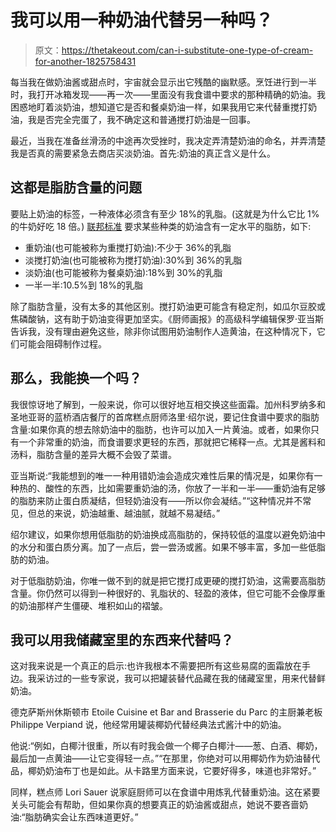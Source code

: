 # 我可以用一种奶油代替另一种吗？

> 原文：<https://thetakeout.com/can-i-substitute-one-type-of-cream-for-another-1825758431>

每当我在做奶油酱或甜点时，宇宙就会显示出它残酷的幽默感。烹饪进行到一半时，我打开冰箱发现——再一次——里面没有我食谱中要求的那种精确的奶油。我困惑地盯着淡奶油，想知道它是否和餐桌奶油一样，如果我用它来代替重搅打奶油，我是否完全完蛋了，我不确定这和普通搅打奶油是一回事。



最近，当我在准备丝滑汤的中途再次受挫时，我决定弄清楚奶油的命名，并弄清楚我是否真的需要紧急去商店买淡奶油。首先:奶油的真正含义是什么。

## 这都是脂肪含量的问题

要贴上奶油的标签，一种液体必须含有至少 18%的乳脂。(这就是为什么它比 1%的牛奶好吃 18 倍。) [联邦标准](https://www.ecfr.gov/cgi-bin/retrieveECFR?gp=1&SID=04d9a26be3b89870c1576ba2668fff74&h=L&mc=true&n=pt21.2.131&r=PART&ty=HTML#se21.2.131_1155) 要求某些种类的奶油含有一定水平的脂肪，如下:

*   重奶油(也可能被称为重搅打奶油):不少于 36%的乳脂
*   淡搅打奶油(也可能被称为搅打奶油):30%到 36%的乳脂
*   淡奶油(也可能被称为餐桌奶油):18%到 30%的乳脂
*   一半一半:10.5%到 18%的乳脂

除了脂肪含量，没有太多的其他区别。搅打奶油更可能含有稳定剂，如瓜尔豆胶或焦磷酸钠，这有助于奶油变得更加坚实。《厨师画报》的高级科学编辑保罗·亚当斯告诉我，没有理由避免这些，除非你试图用奶油制作人造黄油，在这种情况下，它们可能会阻碍制作过程。

## 那么，我能换一个吗？

我很惊讶地了解到，一般来说，你可以很好地互相交换这些面霜。加州科罗纳多和圣地亚哥的蓝桥酒店餐厅的首席糕点厨师洛里·绍尔说，要记住食谱中要求的脂肪含量:如果你真的想去除奶油中的脂肪，也许可以加入一片黄油。或者，如果你只有一个非常重的奶油，而食谱要求更轻的东西，那就把它稀释一点。尤其是酱料和汤料，脂肪含量的差异大概不会毁了菜谱。

亚当斯说:“我能想到的唯一一种用错奶油会造成灾难性后果的情况是，如果你有一种热的、酸性的东西，比如需要重奶油的汤，你放了一半和一半——重奶油有足够的脂肪来防止蛋白质凝结，但轻奶油没有——所以你会凝结。”“这种情况并不常见，但总的来说，奶油越重、越油腻，就越不易凝结。”

绍尔建议，如果你想用低脂肪的奶油换成高脂肪的，保持较低的温度以避免奶油中的水分和蛋白质分离。加了一点后，尝一尝汤或酱。如果不够丰富，多加一些低脂肪的奶油。

对于低脂肪奶油，你唯一做不到的就是把它搅打成更硬的搅打奶油，这需要高脂肪含量。你仍然可以得到一种很好的、乳脂状的、轻盈的液体，但它可能不会像厚重的奶油那样产生僵硬、堆积如山的褶皱。

## 我可以用我储藏室里的东西来代替吗？

这对我来说是一个真正的启示:也许我根本不需要把所有这些易腐的面霜放在手边。我采访过的一些专家说，我可以把罐装替代品藏在我的储藏室里，用来代替鲜奶油。

德克萨斯州休斯顿市 Etoile Cuisine et Bar and Brasserie du Parc 的主厨兼老板 Philippe Verpiand 说，他经常用罐装椰奶代替经典法式酱汁中的奶油。

他说:“例如，白椰汁很重，所以有时我会做一个椰子白椰汁——葱、白酒、椰奶，最后加一点黄油——让它变得轻一点。”“在那里，你绝对可以用椰奶作为奶油替代品，椰奶奶油布丁也是如此。从卡路里方面来说，它要好得多，味道也非常好。”

同样，糕点师 Lori Sauer 说家庭厨师可以在食谱中用炼乳代替重奶油。这在紧要关头可能会有帮助，但如果你真的想要真正的奶油酱或甜点，她说不要吝啬奶油:“脂肪确实会让东西味道更好。”